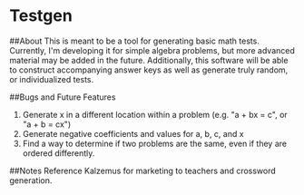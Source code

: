 # Testgen

##About
This is meant to be a tool for generating basic math tests. Currently, I'm developing it for simple algebra problems, but more advanced material may be added in the future. Additionally, this software will be able to construct accompanying answer keys as well as generate truly random, or individualized tests.

##Bugs and Future Features
1.  Generate x in a different location within a problem (e.g. "a + bx = c", or "a + b = cx")
2.  Generate negative coefficients and values for a, b, c, and x
3.  Find a way to determine if two problems are the same, even if they are ordered differently.


##Notes
Reference Kalzemus for marketing to teachers and crossword generation.
